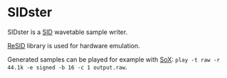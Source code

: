 # SIDster

SIDster is a [SID](https://en.wikipedia.org/wiki/MOS_Technology_SID) wavetable sample writer.

[ReSID](https://en.wikipedia.org/wiki/ReSID) library is used for hardware emulation.

Generated samples can be played for example with [SoX](http://sox.sourceforge.net/): `play -t raw -r 44.1k -e signed -b 16 -c 1 output.raw`.
